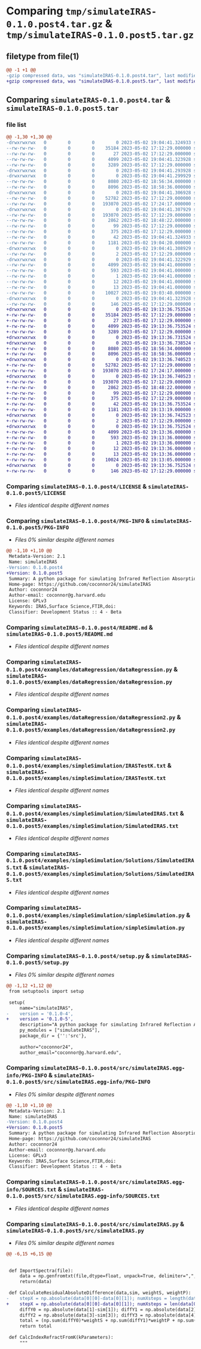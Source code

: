 # Comparing `tmp/simulateIRAS-0.1.0.post4.tar.gz` & `tmp/simulateIRAS-0.1.0.post5.tar.gz`

## filetype from file(1)

```diff
@@ -1 +1 @@
-gzip compressed data, was "simulateIRAS-0.1.0.post4.tar", last modified: Tue May  2 19:04:41 2023, max compression
+gzip compressed data, was "simulateIRAS-0.1.0.post5.tar", last modified: Tue May  2 19:13:36 2023, max compression
```

## Comparing `simulateIRAS-0.1.0.post4.tar` & `simulateIRAS-0.1.0.post5.tar`

### file list

```diff
@@ -1,30 +1,30 @@
-drwxrwxrwx   0        0        0        0 2023-05-02 19:04:41.324933 simulateIRAS-0.1.0.post4/
--rw-rw-rw-   0        0        0    35184 2023-05-02 17:12:29.000000 simulateIRAS-0.1.0.post4/LICENSE
--rw-rw-rw-   0        0        0       27 2023-05-02 17:12:29.000000 simulateIRAS-0.1.0.post4/MANIFEST.in
--rw-rw-rw-   0        0        0     4099 2023-05-02 19:04:41.323928 simulateIRAS-0.1.0.post4/PKG-INFO
--rw-rw-rw-   0        0        0     3289 2023-05-02 17:12:29.000000 simulateIRAS-0.1.0.post4/README.md
-drwxrwxrwx   0        0        0        0 2023-05-02 19:04:41.293928 simulateIRAS-0.1.0.post4/examples/
-drwxrwxrwx   0        0        0        0 2023-05-02 19:04:41.299929 simulateIRAS-0.1.0.post4/examples/dataRegression/
--rw-rw-rw-   0        0        0     8080 2023-05-02 18:56:34.000000 simulateIRAS-0.1.0.post4/examples/dataRegression/dataRegression.py
--rw-rw-rw-   0        0        0     8096 2023-05-02 18:58:36.000000 simulateIRAS-0.1.0.post4/examples/dataRegression/dataRegression2.py
-drwxrwxrwx   0        0        0        0 2023-05-02 19:04:41.306928 simulateIRAS-0.1.0.post4/examples/simpleSimulation/
--rw-rw-rw-   0        0        0    52782 2023-05-02 17:12:29.000000 simulateIRAS-0.1.0.post4/examples/simpleSimulation/IRASTestK.txt
--rw-rw-rw-   0        0        0   193070 2023-05-02 17:24:17.000000 simulateIRAS-0.1.0.post4/examples/simpleSimulation/SimulatedIRAS.txt
-drwxrwxrwx   0        0        0        0 2023-05-02 19:04:41.307929 simulateIRAS-0.1.0.post4/examples/simpleSimulation/Solutions/
--rw-rw-rw-   0        0        0   193070 2023-05-02 17:12:29.000000 simulateIRAS-0.1.0.post4/examples/simpleSimulation/Solutions/SimulatedIRAS.txt
--rw-rw-rw-   0        0        0     2862 2023-05-02 18:48:22.000000 simulateIRAS-0.1.0.post4/examples/simpleSimulation/simpleSimulation.py
--rw-rw-rw-   0        0        0       99 2023-05-02 17:12:29.000000 simulateIRAS-0.1.0.post4/pyproject.toml
--rw-rw-rw-   0        0        0      375 2023-05-02 17:12:29.000000 simulateIRAS-0.1.0.post4/requirements.txt
--rw-rw-rw-   0        0        0       42 2023-05-02 19:04:41.324933 simulateIRAS-0.1.0.post4/setup.cfg
--rw-rw-rw-   0        0        0     1181 2023-05-02 19:04:20.000000 simulateIRAS-0.1.0.post4/setup.py
-drwxrwxrwx   0        0        0        0 2023-05-02 19:04:41.308929 simulateIRAS-0.1.0.post4/src/
--rw-rw-rw-   0        0        0        2 2023-05-02 17:12:29.000000 simulateIRAS-0.1.0.post4/src/__init__.py
-drwxrwxrwx   0        0        0        0 2023-05-02 19:04:41.322929 simulateIRAS-0.1.0.post4/src/simulateIRAS.egg-info/
--rw-rw-rw-   0        0        0     4099 2023-05-02 19:04:41.000000 simulateIRAS-0.1.0.post4/src/simulateIRAS.egg-info/PKG-INFO
--rw-rw-rw-   0        0        0      593 2023-05-02 19:04:41.000000 simulateIRAS-0.1.0.post4/src/simulateIRAS.egg-info/SOURCES.txt
--rw-rw-rw-   0        0        0        1 2023-05-02 19:04:41.000000 simulateIRAS-0.1.0.post4/src/simulateIRAS.egg-info/dependency_links.txt
--rw-rw-rw-   0        0        0       12 2023-05-02 19:04:41.000000 simulateIRAS-0.1.0.post4/src/simulateIRAS.egg-info/requires.txt
--rw-rw-rw-   0        0        0       13 2023-05-02 19:04:41.000000 simulateIRAS-0.1.0.post4/src/simulateIRAS.egg-info/top_level.txt
--rw-rw-rw-   0        0        0    10027 2023-05-02 19:03:40.000000 simulateIRAS-0.1.0.post4/src/simulateIRAS.py
-drwxrwxrwx   0        0        0        0 2023-05-02 19:04:41.323928 simulateIRAS-0.1.0.post4/tests/
--rw-rw-rw-   0        0        0      146 2023-05-02 17:12:29.000000 simulateIRAS-0.1.0.post4/tests/test_code.py
+drwxrwxrwx   0        0        0        0 2023-05-02 19:13:36.753524 simulateIRAS-0.1.0.post5/
+-rw-rw-rw-   0        0        0    35184 2023-05-02 17:12:29.000000 simulateIRAS-0.1.0.post5/LICENSE
+-rw-rw-rw-   0        0        0       27 2023-05-02 17:12:29.000000 simulateIRAS-0.1.0.post5/MANIFEST.in
+-rw-rw-rw-   0        0        0     4099 2023-05-02 19:13:36.753524 simulateIRAS-0.1.0.post5/PKG-INFO
+-rw-rw-rw-   0        0        0     3289 2023-05-02 17:12:29.000000 simulateIRAS-0.1.0.post5/README.md
+drwxrwxrwx   0        0        0        0 2023-05-02 19:13:36.731524 simulateIRAS-0.1.0.post5/examples/
+drwxrwxrwx   0        0        0        0 2023-05-02 19:13:36.738524 simulateIRAS-0.1.0.post5/examples/dataRegression/
+-rw-rw-rw-   0        0        0     8080 2023-05-02 18:56:34.000000 simulateIRAS-0.1.0.post5/examples/dataRegression/dataRegression.py
+-rw-rw-rw-   0        0        0     8096 2023-05-02 18:58:36.000000 simulateIRAS-0.1.0.post5/examples/dataRegression/dataRegression2.py
+drwxrwxrwx   0        0        0        0 2023-05-02 19:13:36.740523 simulateIRAS-0.1.0.post5/examples/simpleSimulation/
+-rw-rw-rw-   0        0        0    52782 2023-05-02 17:12:29.000000 simulateIRAS-0.1.0.post5/examples/simpleSimulation/IRASTestK.txt
+-rw-rw-rw-   0        0        0   193070 2023-05-02 17:24:17.000000 simulateIRAS-0.1.0.post5/examples/simpleSimulation/SimulatedIRAS.txt
+drwxrwxrwx   0        0        0        0 2023-05-02 19:13:36.740523 simulateIRAS-0.1.0.post5/examples/simpleSimulation/Solutions/
+-rw-rw-rw-   0        0        0   193070 2023-05-02 17:12:29.000000 simulateIRAS-0.1.0.post5/examples/simpleSimulation/Solutions/SimulatedIRAS.txt
+-rw-rw-rw-   0        0        0     2862 2023-05-02 18:48:22.000000 simulateIRAS-0.1.0.post5/examples/simpleSimulation/simpleSimulation.py
+-rw-rw-rw-   0        0        0       99 2023-05-02 17:12:29.000000 simulateIRAS-0.1.0.post5/pyproject.toml
+-rw-rw-rw-   0        0        0      375 2023-05-02 17:12:29.000000 simulateIRAS-0.1.0.post5/requirements.txt
+-rw-rw-rw-   0        0        0       42 2023-05-02 19:13:36.753524 simulateIRAS-0.1.0.post5/setup.cfg
+-rw-rw-rw-   0        0        0     1181 2023-05-02 19:13:19.000000 simulateIRAS-0.1.0.post5/setup.py
+drwxrwxrwx   0        0        0        0 2023-05-02 19:13:36.742523 simulateIRAS-0.1.0.post5/src/
+-rw-rw-rw-   0        0        0        2 2023-05-02 17:12:29.000000 simulateIRAS-0.1.0.post5/src/__init__.py
+drwxrwxrwx   0        0        0        0 2023-05-02 19:13:36.752524 simulateIRAS-0.1.0.post5/src/simulateIRAS.egg-info/
+-rw-rw-rw-   0        0        0     4099 2023-05-02 19:13:36.000000 simulateIRAS-0.1.0.post5/src/simulateIRAS.egg-info/PKG-INFO
+-rw-rw-rw-   0        0        0      593 2023-05-02 19:13:36.000000 simulateIRAS-0.1.0.post5/src/simulateIRAS.egg-info/SOURCES.txt
+-rw-rw-rw-   0        0        0        1 2023-05-02 19:13:36.000000 simulateIRAS-0.1.0.post5/src/simulateIRAS.egg-info/dependency_links.txt
+-rw-rw-rw-   0        0        0       12 2023-05-02 19:13:36.000000 simulateIRAS-0.1.0.post5/src/simulateIRAS.egg-info/requires.txt
+-rw-rw-rw-   0        0        0       13 2023-05-02 19:13:36.000000 simulateIRAS-0.1.0.post5/src/simulateIRAS.egg-info/top_level.txt
+-rw-rw-rw-   0        0        0    10024 2023-05-02 19:13:05.000000 simulateIRAS-0.1.0.post5/src/simulateIRAS.py
+drwxrwxrwx   0        0        0        0 2023-05-02 19:13:36.752524 simulateIRAS-0.1.0.post5/tests/
+-rw-rw-rw-   0        0        0      146 2023-05-02 17:12:29.000000 simulateIRAS-0.1.0.post5/tests/test_code.py
```

### Comparing `simulateIRAS-0.1.0.post4/LICENSE` & `simulateIRAS-0.1.0.post5/LICENSE`

 * *Files identical despite different names*

### Comparing `simulateIRAS-0.1.0.post4/PKG-INFO` & `simulateIRAS-0.1.0.post5/PKG-INFO`

 * *Files 0% similar despite different names*

```diff
@@ -1,10 +1,10 @@
 Metadata-Version: 2.1
 Name: simulateIRAS
-Version: 0.1.0.post4
+Version: 0.1.0.post5
 Summary: A python package for simulating Infrared Reflection Absorption Spectroscopy(IRAS) measurements
 Home-page: https://github.com/coconnor24/simulateIRAS
 Author: coconnor24
 Author-email: coconnor@g.harvard.edu
 License: GPLv3
 Keywords: IRAS,Surface Science,FTIR,doi:
 Classifier: Development Status :: 4 - Beta
```

### Comparing `simulateIRAS-0.1.0.post4/README.md` & `simulateIRAS-0.1.0.post5/README.md`

 * *Files identical despite different names*

### Comparing `simulateIRAS-0.1.0.post4/examples/dataRegression/dataRegression.py` & `simulateIRAS-0.1.0.post5/examples/dataRegression/dataRegression.py`

 * *Files identical despite different names*

### Comparing `simulateIRAS-0.1.0.post4/examples/dataRegression/dataRegression2.py` & `simulateIRAS-0.1.0.post5/examples/dataRegression/dataRegression2.py`

 * *Files identical despite different names*

### Comparing `simulateIRAS-0.1.0.post4/examples/simpleSimulation/IRASTestK.txt` & `simulateIRAS-0.1.0.post5/examples/simpleSimulation/IRASTestK.txt`

 * *Files identical despite different names*

### Comparing `simulateIRAS-0.1.0.post4/examples/simpleSimulation/SimulatedIRAS.txt` & `simulateIRAS-0.1.0.post5/examples/simpleSimulation/SimulatedIRAS.txt`

 * *Files identical despite different names*

### Comparing `simulateIRAS-0.1.0.post4/examples/simpleSimulation/Solutions/SimulatedIRAS.txt` & `simulateIRAS-0.1.0.post5/examples/simpleSimulation/Solutions/SimulatedIRAS.txt`

 * *Files identical despite different names*

### Comparing `simulateIRAS-0.1.0.post4/examples/simpleSimulation/simpleSimulation.py` & `simulateIRAS-0.1.0.post5/examples/simpleSimulation/simpleSimulation.py`

 * *Files identical despite different names*

### Comparing `simulateIRAS-0.1.0.post4/setup.py` & `simulateIRAS-0.1.0.post5/setup.py`

 * *Files 0% similar despite different names*

```diff
@@ -1,12 +1,12 @@
 from setuptools import setup
 
 setup(
     name="simulateIRAS",
-    version = '0.1.0-4',
+    version = '0.1.0-5',
     description="A python package for simulating Infrared Reflection Absorption Spectroscopy(IRAS) measurements",
     py_modules = ["simulateIRAS"],
     package_dir = {'':'src'},
     
     author="coconnor24",
     author_email="coconnor@g.harvard.edu",
```

### Comparing `simulateIRAS-0.1.0.post4/src/simulateIRAS.egg-info/PKG-INFO` & `simulateIRAS-0.1.0.post5/src/simulateIRAS.egg-info/PKG-INFO`

 * *Files 0% similar despite different names*

```diff
@@ -1,10 +1,10 @@
 Metadata-Version: 2.1
 Name: simulateIRAS
-Version: 0.1.0.post4
+Version: 0.1.0.post5
 Summary: A python package for simulating Infrared Reflection Absorption Spectroscopy(IRAS) measurements
 Home-page: https://github.com/coconnor24/simulateIRAS
 Author: coconnor24
 Author-email: coconnor@g.harvard.edu
 License: GPLv3
 Keywords: IRAS,Surface Science,FTIR,doi:
 Classifier: Development Status :: 4 - Beta
```

### Comparing `simulateIRAS-0.1.0.post4/src/simulateIRAS.egg-info/SOURCES.txt` & `simulateIRAS-0.1.0.post5/src/simulateIRAS.egg-info/SOURCES.txt`

 * *Files identical despite different names*

### Comparing `simulateIRAS-0.1.0.post4/src/simulateIRAS.py` & `simulateIRAS-0.1.0.post5/src/simulateIRAS.py`

 * *Files 0% similar despite different names*

```diff
@@ -6,15 +6,15 @@
 
 
 def ImportSpectra(file):
     data = np.genfromtxt(file,dtype=float, unpack=True, delimiter=",", skip_header=True)
     return(data)
     
 def CalculateResidualAbsoluteDifference(data,sim, weightS, weightP):
-    stepX = np.absolute(data[0][0]-data[0][1]); numXsteps = length(data[0])
+    stepX = np.absolute(data[0][0]-data[0][1]); numXsteps = len(data[0])
     diffY0 = np.absolute(data[1]-sim[1]); diffY1 = np.absolute(data[2]-sim[2])
     diffY2 = np.absolute(data[3]-sim[3]); diffY3 = np.absolute(data[4]-sim[4])
     total = (np.sum(diffY0)*weightS + np.sum(diffY1)*weightP + np.sum(diffY2)*weightS + np.sum(diffY3)*weightP)*stepX*(numXsteps-1)
     return total
 
 def CalcIndexRefractFromK(kParameters):
     """
```

